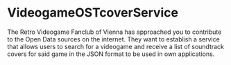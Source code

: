 # VideogameOSTcoverService
The Retro Videogame Fanclub of Vienna has approached you to contribute to
the Open Data sources on the internet. They want to establish a service that allows
users to search for a videogame and receive a list of soundtrack covers for said
game in the JSON format to be used in own applications.
